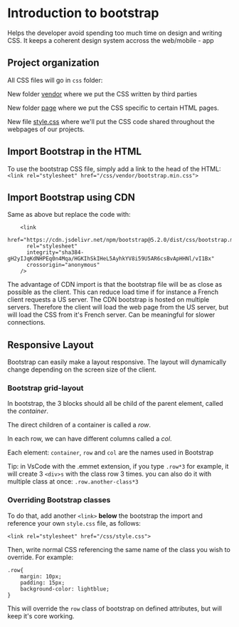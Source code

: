 # Introduction to bootstrap

Helps the developer avoid spending too much time on design and writing CSS. It keeps a coherent design system accross the web/mobile - app

## Project organization

All CSS files will go in `css` folder:

New folder [vendor](/css/vendor/) where we put the CSS written by third parties

New folder [page](/css/page/) where we put the CSS specific to certain HTML pages.

New file [style.css](/css/style.css) where we'll put the CSS code shared throughout the webpages of our projects.

## Import Bootstrap in the HTML

To use the bootstrap CSS file, simply add a link to the head of the HTML:
`<link rel="stylesheet" href="/css/vendor/bootstrap.min.css">`

## Import Bootstrap using CDN

Same as above but replace the code with:

```
    <link
      href="https://cdn.jsdelivr.net/npm/bootstrap@5.2.0/dist/css/bootstrap.min.css"
      rel="stylesheet"
      integrity="sha384-gH2yIJqKdNHPEq0n4Mqa/HGKIhSkIHeL5AyhkYV8i59U5AR6csBvApHHNl/vI1Bx"
      crossorigin="anonymous"
    />
```

The advantage of CDN import is that the bootstrap file will be as close as possible as the client. This can reduce load time if for instance a French client requests a US server. The CDN bootstrap is hosted on multiple servers. Therefore the client will load the web page from the US server, but will load the CSS from it's French server. Can be meaningful for slower connections.

## Responsive Layout

Bootstrap can easily make a layout responsive. The layout will dynamically change depending on the screen size of the client.

### Bootstrap grid-layout

In bootstrap, the 3 blocks should all be child of the parent element, called the _container_.

The direct children of a container is called a _row_.

In each row, we can have different columns called a _col_.

Each element: `container`, `row` and `col` are the names used in Bootstrap

Tip: in VsCode with the .emmet extension, if you type `.row*3` for example, it will create 3 `<div>s` with the class row 3 times. you can also do it with multiple class at once: `.row.another-class*3`

### Overriding Bootstrap classes

To do that, add another `<link>` **below** the bootstrap the import and reference your own `style.css` file, as follows:

`<link rel="stylesheet" href="/css/style.css">`

Then, write normal CSS referencing the same name of the class you wish to override. For example:

```
.row{
    margin: 10px;
    padding: 15px;
    background-color: lightblue;
}
```

This will override the `row` class of bootstrap on defined attributes, but will keep it's core working. 